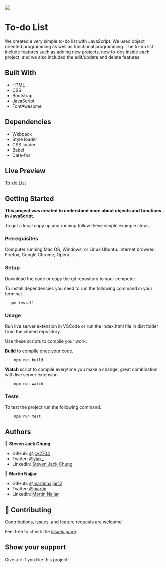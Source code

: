 ![](https://img.shields.io/badge/Microverse-blueviolet)

# To-do List

We created a very simple to-do list with JavaScript. We used object oriented programming as well as functional programming. The to-do list include features such as adding new projects, new to-dos inside each project, and we also included the edit/update and delete features.

## Built With

- HTML
- CSS
- Bootstrap
- JavaScript
- FontAwesome

## Dependencies

- Webpack
- Style loader
- CSS loader
- Babel
- Date-fns

## Live Preview

[To-do List](https://rawcdn.githack.com/martinnajjar12/to-do-list/16945b0422f16ccbee1d7b9043c28c96c10e4762/dist/index.html)

## Getting Started

**This project was created to understand more about objects and functions in JavaScript.**

To get a local copy up and running follow these simple example steps.

### Prerequisites

Computer running Mac OS, Windows, or Linux Ubuntu.
Internet browser: Firefox, Google Chrome, Opera...

### Setup

Download the code or copy the git repository to your computer.

To install dependencies you need to run the following command in your terminal.

```
  npm install
```

### Usage

Run live server extension in VSCode or run the index.html file in dist folder from the cloned repository.

Use these scripts to compile your work.

**Build** to compile once your code.

```
    npm run build
```

**Watch** script to compile everytime you make a change, great combination with live server extension.

```
    npm run watch
```

### Tests

To test the project run the following command.

```
    npm run test
```

## Authors

👤 **Steven Jack Chung**

- GitHub: [@jcy2704](https://github.com/jcy2704)
- Twitter: [@yiak\_](https://twitter.com/yiak_)
- LinkedIn: [Steven Jack Chung](https://linkedin.com/in/stevenjchung)

👤 **Martin Najjar**

- GitHub: [@martinnajjar12](https://github.com/martinnajjar12)
- Twitter: [@martin](https://twitter.com/martin_najjar)
- LinkedIn: [Martin Najjar](https://www.linkedin.com/in/martinnajjar12/)

## 🤝 Contributing

Contributions, issues, and feature requests are welcome!

Feel free to check the [issues page](https://github.com/martinnajjar12/to-do-list/issues).

## Show your support

Give a ⭐️ if you like this project!
